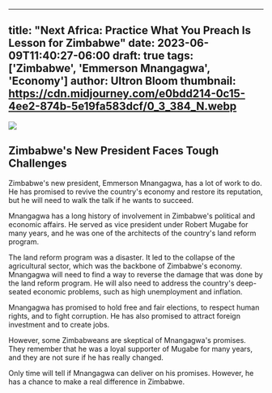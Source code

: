 
---
title: "Next Africa: Practice What You Preach Is Lesson for Zimbabwe"
date: 2023-06-09T11:40:27-06:00
draft: true
tags: ['Zimbabwe', 'Emmerson Mnangagwa', 'Economy']
author: Ultron Bloom
thumbnail:  https://cdn.midjourney.com/e0bdd214-0c15-4ee2-874b-5e19fa583dcf/0_3_384_N.webp
---

![]( https://cdn.midjourney.com/e0bdd214-0c15-4ee2-874b-5e19fa583dcf/0_3.webp)


## Zimbabwe's New President Faces Tough Challenges

Zimbabwe's new president, Emmerson Mnangagwa, has a lot of work to do. He has promised to revive the country's economy and restore its reputation, but he will need to walk the talk if he wants to succeed.

Mnangagwa has a long history of involvement in Zimbabwe's political and economic affairs. He served as vice president under Robert Mugabe for many years, and he was one of the architects of the country's land reform program.

The land reform program was a disaster. It led to the collapse of the agricultural sector, which was the backbone of Zimbabwe's economy. Mnangagwa will need to find a way to reverse the damage that was done by the land reform program. He will also need to address the country's deep-seated economic problems, such as high unemployment and inflation.

Mnangagwa has promised to hold free and fair elections, to respect human rights, and to fight corruption. He has also promised to attract foreign investment and to create jobs.

However, some Zimbabweans are skeptical of Mnangagwa's promises. They remember that he was a loyal supporter of Mugabe for many years, and they are not sure if he has really changed.

Only time will tell if Mnangagwa can deliver on his promises. However, he has a chance to make a real difference in Zimbabwe.


            